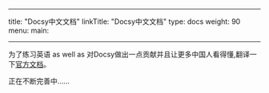 
---
title: "Docsy中文文档"
linkTitle: "Docsy中文文档"
type: docs
weight: 90
menu:
  main:

---

为了练习英语 as well as 对Docsy做出一点贡献并且让更多中国人看得懂,翻译一下[官方文档](https://www.docsy.dev/docs/)。

正在不断完善中……